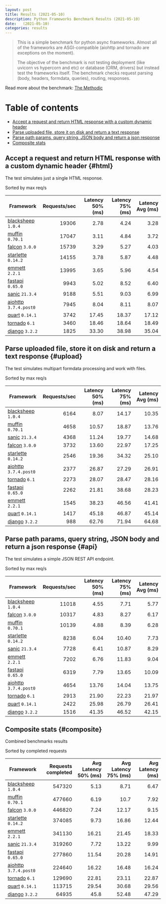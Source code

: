 ```yaml
---
layout: post
title: Results (2021-05-10)
description: Python Frameworks Benchmark Results (2021-05-10)
date:   (2021-05-10)
categories: results
---
```


<script src="https://cdn.jsdelivr.net/npm/chart.js@3.2.1/dist/chart.min.js"></script>

> This is a simple benchmark for python async frameworks. Almost all of the
> frameworks are ASGI-compatible (aiohttp and tornado are exceptions on the
> moment). 
> 
> The objective of the benchmark is not testing deployment (like uvicorn vs
> hypercorn and etc) or database (ORM, drivers) but instead test the frameworks
> itself. The benchmark checks request parsing (body, headers, formdata,
> queries), routing, responses.

Read more about the benchmark: [The Methodic](/py-frameworks-bench/about/)

# Table of contents

* [Accept a request and return HTML response with a custom dynamic header](#html)
* [Parse uploaded file, store it on disk and return a text response](#upload)
* [Parse path params, query string, JSON body and return a json response](#api)
* [Composite stats ](#composite)

<canvas id="chart" style="margin-bottom: 2em"></canvas>
<script>
    var ctx = document.getElementById('chart').getContext('2d');
    var myChart = new Chart(ctx, {
        type: 'bar',
        data: {
            labels: ['blacksheep','muffin','falcon','starlette','emmett','sanic','fastapi','aiohttp','tornado','quart','django',],
            datasets: [
                {
                    label: 'Single HTML response (req/s)',
                    data: ['19306','17047','15739','14155','13995','9943','9188','7945','3742','3460','1825',],
                    backgroundColor: [
                        '#b9ddf1', '#afd6ed', '#a5cfe9', '#9bc7e4', '#92c0df', '#89b8da', '#80b0d5', '#79aacf', '#72a3c9', '#6a9bc3', '#6394be', '#5b8cb8', '#5485b2', '#4e7fac', '#4878a6', '#437a9f', '#3d6a98', '#376491', '#305d8a', '#2a5783',
                    ].reverse()
                },
                {
                    label: 'Upload file (req/s)',
                    data: ['6164','4658','4368','3732','2546','2377','2273','2262','1545','1417','988',],
                    backgroundColor: [
                        '#ffc685', '#fcbe75', '#f9b665', '#f7ae54', '#f5a645', '#f59c3c', '#f49234', '#f2882d', '#f07e27', '#ee7422', '#e96b20', '#e36420', '#db5e20', '#d25921', '#ca5422', '#c14f22', '#b84b23', '#af4623', '#a64122', '#9e3d22',
                    ].reverse()
                },
                {
                    label: 'Work with JSON (req/s)',
                    data: ['11018','10317','10139','8238','7728','7202','6319','4654','2913','2422','1516',],
                    backgroundColor: [
                        '#b3e0a6', '#a5db96', '#98d687', '#8ed07f', '#85ca77', '#7dc370', '#75bc69', '#6eb663', '#67af5c', '#61a956', '#59a253', '#519c51', '#49964f', '#428f4d', '#398949', '#308344', '#2b7c40', '#27763d', '#256f3d', '#24693d',
                    ].reverse()
                },
            ]
        }
    });
</script>

##  Accept a request and return HTML response with a custom dynamic header {#html}

The test simulates just a single HTML response. 

Sorted by max req/s

| Framework | Requests/sec | Latency 50% (ms) | Latency 75% (ms) | Latency Avg (ms) |
| --------- | -----------: | ---------------: | ---------------: | ---------------: |
| [blacksheep](https://pypi.org/project/blacksheep/) `1.0.4` | 19306 | 2.78 | 4.24 | 3.28
| [muffin](https://pypi.org/project/muffin/) `0.70.1` | 17047 | 3.11 | 4.84 | 3.72
| [falcon](https://pypi.org/project/falcon/) `3.0.0` | 15739 | 3.29 | 5.27 | 4.03
| [starlette](https://pypi.org/project/starlette/) `0.14.2` | 14155 | 3.78 | 5.87 | 4.48
| [emmett](https://pypi.org/project/emmett/) `2.2.1` | 13995 | 3.65 | 5.96 | 4.54
| [fastapi](https://pypi.org/project/fastapi/) `0.65.0` | 9943 | 5.02 | 8.52 | 6.40
| [sanic](https://pypi.org/project/sanic/) `21.3.4` | 9188 | 5.51 | 9.03 | 6.99
| [aiohttp](https://pypi.org/project/aiohttp/) `3.7.4.post0` | 7945 | 8.04 | 8.11 | 8.07
| [quart](https://pypi.org/project/quart/) `0.14.1` | 3742 | 17.45 | 18.37 | 17.12
| [tornado](https://pypi.org/project/tornado/) `6.1` | 3460 | 18.46 | 18.64 | 18.49
| [django](https://pypi.org/project/django/) `3.2.2` | 1825 | 33.30 | 38.98 | 35.04


## Parse uploaded file, store it on disk and return a text response  {#upload}
The test simulates multipart formdata processing and work with files.  

Sorted by max req/s

| Framework | Requests/sec | Latency 50% (ms) | Latency 75% (ms) | Latency Avg (ms) |
| --------- | -----------: | ---------------: | ---------------: | ---------------: |
| [blacksheep](https://pypi.org/project/blacksheep/) `1.0.4` | 6164 | 8.07 | 14.17 | 10.35
| [muffin](https://pypi.org/project/muffin/) `0.70.1` | 4658 | 10.57 | 18.87 | 13.76
| [sanic](https://pypi.org/project/sanic/) `21.3.4` | 4368 | 11.24 | 19.77 | 14.68
| [falcon](https://pypi.org/project/falcon/) `3.0.0` | 3732 | 13.60 | 22.97 | 17.25
| [starlette](https://pypi.org/project/starlette/) `0.14.2` | 2546 | 19.36 | 34.32 | 25.10
| [aiohttp](https://pypi.org/project/aiohttp/) `3.7.4.post0` | 2377 | 26.87 | 27.29 | 26.91
| [tornado](https://pypi.org/project/tornado/) `6.1` | 2273 | 28.07 | 28.47 | 28.16
| [fastapi](https://pypi.org/project/fastapi/) `0.65.0` | 2262 | 21.81 | 38.68 | 28.23
| [emmett](https://pypi.org/project/emmett/) `2.2.1` | 1545 | 38.23 | 46.56 | 41.41
| [quart](https://pypi.org/project/quart/) `0.14.1` | 1417 | 45.18 | 46.87 | 45.14
| [django](https://pypi.org/project/django/) `3.2.2` | 988 | 62.76 | 71.94 | 64.68


## Parse path params, query string, JSON body and return a json response  {#api}
The test simulates a simple JSON REST API endpoint.  

Sorted by max req/s

| Framework | Requests/sec | Latency 50% (ms) | Latency 75% (ms) | Latency Avg (ms) |
| --------- | -----------: | ---------------: | ---------------: | ---------------: |
| [blacksheep](https://pypi.org/project/blacksheep/) `1.0.4` | 11018 | 4.55 | 7.71 | 5.77
| [falcon](https://pypi.org/project/falcon/) `3.0.0` | 10317 | 4.83 | 8.27 | 6.17
| [muffin](https://pypi.org/project/muffin/) `0.70.1` | 10139 | 4.88 | 8.39 | 6.28
| [starlette](https://pypi.org/project/starlette/) `0.14.2` | 8238 | 6.04 | 10.40 | 7.73
| [sanic](https://pypi.org/project/sanic/) `21.3.4` | 7728 | 6.41 | 10.87 | 8.29
| [emmett](https://pypi.org/project/emmett/) `2.2.1` | 7202 | 6.76 | 11.83 | 9.04
| [fastapi](https://pypi.org/project/fastapi/) `0.65.0` | 6319 | 7.79 | 13.65 | 10.09
| [aiohttp](https://pypi.org/project/aiohttp/) `3.7.4.post0` | 4654 | 13.76 | 14.04 | 13.75
| [tornado](https://pypi.org/project/tornado/) `6.1` | 2913 | 21.90 | 22.23 | 21.97
| [quart](https://pypi.org/project/quart/) `0.14.1` | 2422 | 25.98 | 26.79 | 26.41
| [django](https://pypi.org/project/django/) `3.2.2` | 1516 | 41.35 | 46.52 | 42.15


## Composite stats {#composite}
Combined benchmarks results

Sorted by completed requests

| Framework | Requests completed | Avg Latency 50% (ms) | Avg Latency 75% (ms) | Avg Latency (ms) |
| --------- | -----------------: | -------------------: | -------------------: | ---------------: |
| [blacksheep](https://pypi.org/project/blacksheep/) `1.0.4` | 547320 | 5.13 | 8.71 | 6.47
| [muffin](https://pypi.org/project/muffin/) `0.70.1` | 477660 | 6.19 | 10.7 | 7.92
| [falcon](https://pypi.org/project/falcon/) `3.0.0` | 446820 | 7.24 | 12.17 | 9.15
| [starlette](https://pypi.org/project/starlette/) `0.14.2` | 374085 | 9.73 | 16.86 | 12.44
| [emmett](https://pypi.org/project/emmett/) `2.2.1` | 341130 | 16.21 | 21.45 | 18.33
| [sanic](https://pypi.org/project/sanic/) `21.3.4` | 319260 | 7.72 | 13.22 | 9.99
| [fastapi](https://pypi.org/project/fastapi/) `0.65.0` | 277860 | 11.54 | 20.28 | 14.91
| [aiohttp](https://pypi.org/project/aiohttp/) `3.7.4.post0` | 224640 | 16.22 | 16.48 | 16.24
| [tornado](https://pypi.org/project/tornado/) `6.1` | 129690 | 22.81 | 23.11 | 22.87
| [quart](https://pypi.org/project/quart/) `0.14.1` | 113715 | 29.54 | 30.68 | 29.56
| [django](https://pypi.org/project/django/) `3.2.2` | 64935 | 45.8 | 52.48 | 47.29
